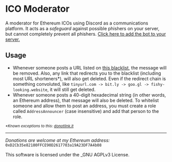 # ICO Moderator

A moderator for Ethereum ICOs using Discord as a communications platform. It acts as a _safeguard_ against possible phishers on your server, but cannot completely prevent all phishers. [Click here to add the bot to your server.](https://discordapp.com/oauth2/authorize?client_id=338442093892468736&scope=bot&permissions=11264) 

## Usage

- Whenever someone posts a URL listed on [this blacklist](https://raw.githubusercontent.com/MyEtherWallet/ethereum-lists/master/urls-darklist.json), the message will be removed. Also, any link that redirects you to the blacklist (including most URL shorteners*), will also get deleted. Even if the redirect chain is something convoluted, like `tinyurl.com -> bit.ly -> goo.gl -> fishy-looking.website`, it will still get deleted.
- Whenever someone posts a 40-digit hexadecimal string (in other words, an Ethereum address), that message will also be deleted. To whitelist someone and allow them to post an address, you must create a role called `AddressAnnouncer` (case insensitive) and add that person to the role. 

<sub>_*Known exceptions to this: [donotlink.it](https://donotlink.it)_</sub>

---

_Donations are welcome at my Ethereum address:_ `0xD2Cb35e82180FFCE90D2617703a19A23DF7A4b08`

This software is licensed under the _GNU AGPLv3 License.
